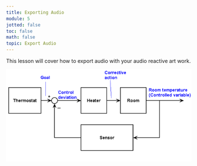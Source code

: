 ```yaml
---
title: Exporting Audio
module: 5
jotted: false
toc: false
math: false
topic: Export Audio
---
```


This lesson will cover how to export audio with your audio reactive art work. 

![Example ](../imgs/thermostat-system.png "Example of a thermostat-based cybernetic system")
